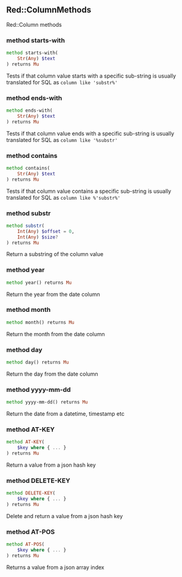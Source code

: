 Red::ColumnMethods
------------------



Red::Column methods

### method starts-with

```raku
method starts-with(
    Str(Any) $text
) returns Mu
```

Tests if that column value starts with a specific sub-string is usually translated for SQL as `column like 'substr%'`

### method ends-with

```raku
method ends-with(
    Str(Any) $text
) returns Mu
```

Tests if that column value ends with a specific sub-string is usually translated for SQL as `column like '%substr'`

### method contains

```raku
method contains(
    Str(Any) $text
) returns Mu
```

Tests if that column value contains a specific sub-string is usually translated for SQL as `column like %'substr%'`

### method substr

```raku
method substr(
    Int(Any) $offset = 0,
    Int(Any) $size?
) returns Mu
```

Return a substring of the column value

### method year

```raku
method year() returns Mu
```

Return the year from the date column

### method month

```raku
method month() returns Mu
```

Return the month from the date column

### method day

```raku
method day() returns Mu
```

Return the day from the date column

### method yyyy-mm-dd

```raku
method yyyy-mm-dd() returns Mu
```

Return the date from a datetime, timestamp etc

### method AT-KEY

```raku
method AT-KEY(
    $key where { ... }
) returns Mu
```

Return a value from a json hash key

### method DELETE-KEY

```raku
method DELETE-KEY(
    $key where { ... }
) returns Mu
```

Delete and return a value from a json hash key

### method AT-POS

```raku
method AT-POS(
    $key where { ... }
) returns Mu
```

Returns a value from a json array index

